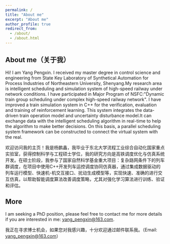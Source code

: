 ```yaml
---
permalink: /
title: "About me"
excerpt: "About me"
author_profile: true
redirect_from: 
  - /about/
  - /about.html
---
```


About me（关于我）
------
Hi! I am Yang Pengxin. I received my master degree in control science and engineering from State Key Laboratory of Synthetical Automation for Process Industries of Northeastern University, Shenyang.My research area is intelligent scheduling and simulation system of high-speed railway under network conditions. I have participated in Major Program of NSFC:"Dynamic train group scheduling under complex high-speed railway network". I have improved a train simulation system in C++ for the verification, evaluation and training of reinforcement learning. This system integrates the data-driven train operation model and uncertainty disturbance model.It can exchange data with the intelligent scheduling algorithm in real-time to help the algorithm to make better decisions. On this basis, a parallel scheduling system framework can be constructed to connect the virtual system with the real.

欢迎访问我的主页！我是杨鹏鑫，我毕业于东北大学流程工业综合自动化国家重点实验室，获得控制科学与工程硕士学位，我的研究方向是高铁调度优化与仿真系统开发。在硕士阶段，我参与了国家自然科学基金重大项目：复杂路网条件下的列车群调度，在项目中使用C++开发列车运控调度协同仿真器，通过集成数据驱动的列车运行模型、快速机-机交互接口、扰动生成模型等，实现快速、准确的进行交互仿真，以帮助智能调度算法改善调度策略，尤其对强化学习算法进行训练、验证和评估。

More
------
I am seeking a PhD position, please feel free to contact me for more details if you are interested in me: yang_pengxin@163.com.

我正在寻求博士机会，如果您对我感兴趣，十分欢迎通过邮件联系我。（Email: yang_pengxin@163.com）
